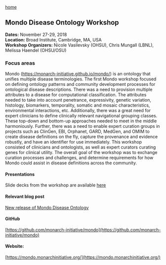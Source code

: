 [home](https://monarch-initiative.github.io/phenomics/)

## Mondo Disease Ontology Workshop

**Dates:** November 27-29, 2018  
**Location:** Broad Institute, Cambridge, MA, USA  
**Workshop Organizers:** Nicole Vasilevsky (OHSU), Chris Mungall (LBNL), Melissa Haendel (OHSU/OSU)   

### Focus areas
Mondo (https://monarch-initiative.github.io/mondo/) is an ontology that unifies multiple disease terminologies.
The first Mondo workshop focused on defining ontology patterns and community development processes for ontological disease descriptions. There was a need to provision multiple attributes to a disease for computational classification. The attributes needed to take into account penetrance, expressivity, genetic variation, histology, biomarkers, temporality, somatic and mosaic characteristics, environmental interactions, etc. Additionally, there was a great need for expert clinicians to define clinically relevant navigational grouping classes. These top-down and bottom-up approaches needed to meet in the middle harmoniously. Further, there was a need to enable expert curation groups in projects such as ClinGen, EBI, Orphanet, GARD, MedGen, and OMIM to create disease definitions on the fly, capture the provenance and evidence robustly, and have an identifier for use immediately. This workshop consisted of clinicians and ontologists, as well as expert curators curating genes for clinical utility.
The overall goal of the workshop was to exchange curation processes and challenges, and determine requirements for how Mondo could assist in disease definitions across the community. 
 
#### Presentations
Slide decks from the workshop are available [here](https://drive.google.com/drive/folders/1OV_3RCHk1GyDe2T1kobAF4aP7YD5ccfO)

#### Relevant blog post
[New release of Mondo Disease Ontology](https://medium.com/@MonarchInit/new-release-of-mondo-disease-ontology-9a48521353e3)

#### GitHub
 [https://github.com/monarch-initiative/mondo](https://github.com/monarch-initiative/mondo)

#### Website:
[https://mondo.monarchinitiative.org/](https://mondo.monarchinitiative.org/)
